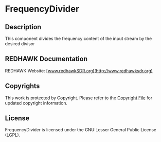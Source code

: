 # FrequencyDivider

## Description

This component divides the frequency content of the input stream by the desired divisor

## REDHAWK Documentation

REDHAWK Website: [www.redhawkSDR.org](http://www.redhawksdr.org)

## Copyrights

This work is protected by Copyright. Please refer to the [Copyright File](COPYRIGHT) for updated copyright information.

## License

FrequencyDivider is licensed under the GNU Lesser General Public License (LGPL).
